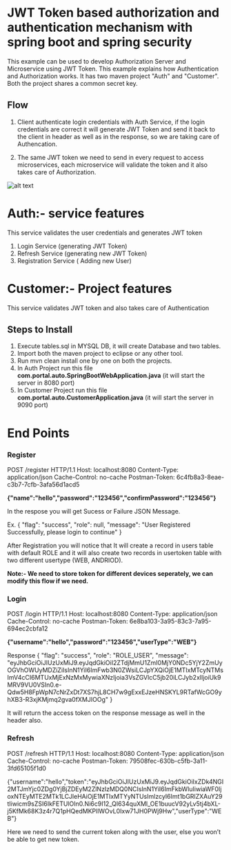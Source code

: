 # JWT Token based authorization and authentication mechanism with spring boot and spring security

This example can be used to develop Authorization Server and Microservice using JWT Token. This example explains how Authentication and Authorization works. It has two maven project "Auth" and "Customer". Both the project shares a common secret key.

## Flow
1. Client authenticate login credentials with Auth Service, if the login credentials are correct it will generate JWT Token and send it back to the client in header as well as in the response, so we are taking care of Authencation.

2. The same JWT token we need to send in every request to access microservices, each microservice will validate the token and it also takes care of Authorization.

![alt text](https://github.com/kuldeepsingh99/authorization-authentication/blob/master/images/AuthFlow.png "Auth Flow")

# Auth:- service features #

This service validates the user credentials and generates JWT token

1. Login Service (generating JWT Token) 
2. Refresh Service (generating new JWT Token)
3. Registration Service ( Adding new User)

# Customer:-  Project features #

This service validates JWT token and also takes care of Authentication

## Steps to Install ##

1. Execute tables.sql in MYSQL DB, it will create Database and two tables.
2. Import both the maven project to eclipse or any other tool.
3. Run mvn clean install one by one on both the projects.
4. In Auth Project run this file **com.portal.auto.SpringBootWebApplication.java**  (it will start the server in 8080 port)
5. In Customer Project run this file **com.portal.auto.CustomerApplication.java** (it will start the server in 9090 port)

# End Points #

### Register ###

POST /register HTTP/1.1
Host: localhost:8080
Content-Type: application/json
Cache-Control: no-cache
Postman-Token: 6c4fb8a3-8eae-c3b7-7cfb-3afa56d1acd5

**{"name":"hello","password":"123456","confirmPassword":"123456"}**

In the respose you will get Sucess or Failure JSON Message.

Ex.
{
  "flag": "success",
  "role": null,
  "message": "User Registered Successfully, please login to continue"
}

After Registration you will notice that It will create a record in users table with default ROLE and it will also create two records in usertoken table with two different usertype (WEB, ANDRIOD). 

**Note:- We need to store token for different devices seperately, we can modify this flow if we need.**  
 
### Login ###

POST /login HTTP/1.1
Host: localhost:8080
Content-Type: application/json
Cache-Control: no-cache
Postman-Token: 6e8ba103-3a95-83c3-7a95-694ec2cbfa12

**{"username":"hello","password":"123456","userType":"WEB"}**

Response
{
    "flag": "success",
    "role": "ROLE_USER",
    "message": "eyJhbGciOiJIUzUxMiJ9.eyJqdGkiOiI2ZTdjMmU1ZmI0MjY0NDc5YjY2ZmUyOGVhOWUyMDZiZiIsInN1YiI6ImFwb3N0ZWsiLCJpYXQiOjE1MTIxMTcyNTMsImV4cCI6MTUxMjExNzMxMywiaXNzIjoia3VsZGVlcC5jb20iLCJyb2xlIjoiUk9MRV9VU0VSIn0.e-Qdw5H8FpWpN7cNrZxDt7XS7hjL8CH7w9gExxEJzeHNSKYL9RTafWcGO9yhXB3-R3xjKMjmq2gva0fXMJIOOg"
}

It will return the access token on the response message as well in the header also.

### Refresh ### 

POST /refresh HTTP/1.1
Host: localhost:8080
Content-Type: application/json
Cache-Control: no-cache
Postman-Token: 79508fec-630b-c5fb-3a11-3fd65105f1d0

{"username":"hello","token":"eyJhbGciOiJIUzUxMiJ9.eyJqdGkiOiIxZDk4NGI2MTJmYjc0ZDg0YjBjZDEyM2ZlNzIzMDQ0NCIsInN1YiI6ImFkbWluIiwiaWF0IjoxNTEyMTE2MTk1LCJleHAiOjE1MTIxMTYyNTUsImlzcyI6Imt1bGRlZXAuY29tIiwicm9sZSI6IkFETUlOIn0.Ni6c9I12_QI634quXMl_OE1buucV92yLv5tj4bXL-j5KfMk68K3z4r7Q1pHQedMKPllWOvL0Ixw71JH0PWj9Hw","userType":"WEB"}

Here we need to send the current token along with the user, else you won’t be able to get new token.









